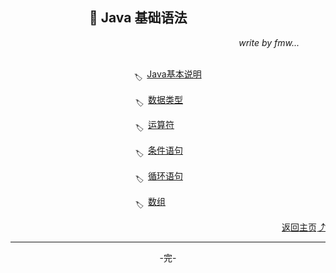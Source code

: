 ## &emsp;&emsp;&emsp;&emsp;&emsp;&emsp;🚀 Java 基础语法

<div align="right">
    <i>write by fmw...&emsp;&emsp;&emsp;</i>
</div>

<br>

<div align="center">

<sub>🏷</sub>&ensp;[Java基本说明](%E7%AB%A0%E8%8A%821.md) 

<sub>🏷</sub>&ensp;[数据类型](%E7%AB%A0%E8%8A%822.md)&emsp;&emsp;

<sub>🏷</sub>&ensp;[运算符](%E7%AB%A0%E8%8A%823.md)&emsp;&emsp;&emsp;

<sub>🏷</sub>&ensp;[条件语句](%E7%AB%A0%E8%8A%824.md)&emsp;&emsp;

<sub>🏷</sub>&ensp;[循环语句](%E7%AB%A0%E8%8A%825.md)&emsp;&emsp;

<sub>🏷</sub>&ensp;[数组](%E7%AB%A0%E8%8A%826.md)&emsp;&emsp;&emsp;&emsp;

<div align="right">
    <a href="https://github.com/fmw666/Java/">返回主页⤴</a>
</div>

---

-完-

</div>
